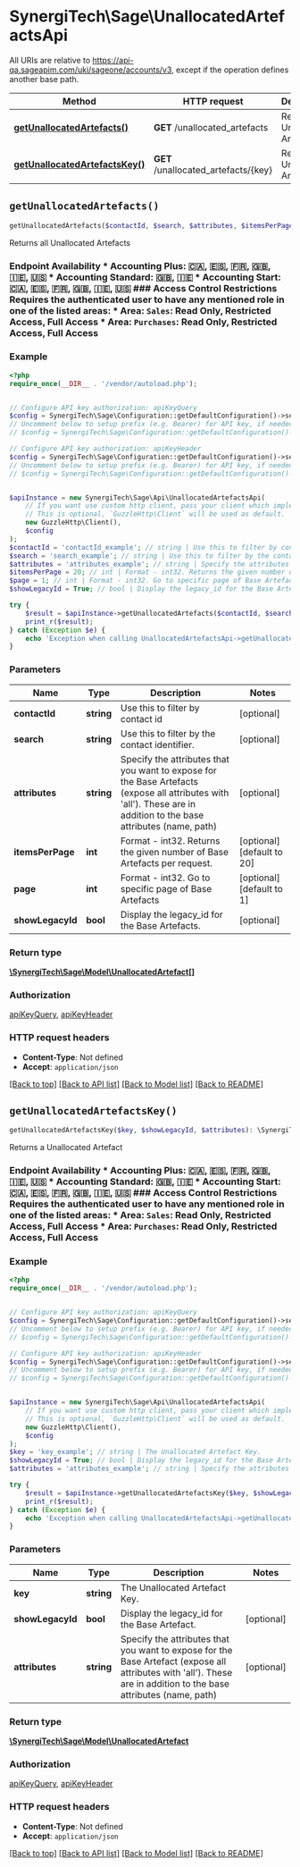 # SynergiTech\Sage\UnallocatedArtefactsApi

All URIs are relative to https://api-qa.sageapim.com/uki/sageone/accounts/v3, except if the operation defines another base path.

| Method | HTTP request | Description |
| ------------- | ------------- | ------------- |
| [**getUnallocatedArtefacts()**](UnallocatedArtefactsApi.md#getUnallocatedArtefacts) | **GET** /unallocated_artefacts | Returns all Unallocated Artefacts |
| [**getUnallocatedArtefactsKey()**](UnallocatedArtefactsApi.md#getUnallocatedArtefactsKey) | **GET** /unallocated_artefacts/{key} | Returns a Unallocated Artefact |


## `getUnallocatedArtefacts()`

```php
getUnallocatedArtefacts($contactId, $search, $attributes, $itemsPerPage, $page, $showLegacyId): \SynergiTech\Sage\Model\UnallocatedArtefact[]
```

Returns all Unallocated Artefacts

### Endpoint Availability  * Accounting Plus: 🇨🇦, 🇪🇸, 🇫🇷, 🇬🇧, 🇮🇪, 🇺🇸 * Accounting Standard: 🇬🇧, 🇮🇪 * Accounting Start: 🇨🇦, 🇪🇸, 🇫🇷, 🇬🇧, 🇮🇪, 🇺🇸  ### Access Control Restrictions  Requires the authenticated user to have any mentioned role in one of the listed areas: * Area: `Sales`: Read Only, Restricted Access, Full Access * Area: `Purchases`: Read Only, Restricted Access, Full Access

### Example

```php
<?php
require_once(__DIR__ . '/vendor/autoload.php');


// Configure API key authorization: apiKeyQuery
$config = SynergiTech\Sage\Configuration::getDefaultConfiguration()->setApiKey('subscription-key', 'YOUR_API_KEY');
// Uncomment below to setup prefix (e.g. Bearer) for API key, if needed
// $config = SynergiTech\Sage\Configuration::getDefaultConfiguration()->setApiKeyPrefix('subscription-key', 'Bearer');

// Configure API key authorization: apiKeyHeader
$config = SynergiTech\Sage\Configuration::getDefaultConfiguration()->setApiKey('Ocp-Apim-Subscription-Key', 'YOUR_API_KEY');
// Uncomment below to setup prefix (e.g. Bearer) for API key, if needed
// $config = SynergiTech\Sage\Configuration::getDefaultConfiguration()->setApiKeyPrefix('Ocp-Apim-Subscription-Key', 'Bearer');


$apiInstance = new SynergiTech\Sage\Api\UnallocatedArtefactsApi(
    // If you want use custom http client, pass your client which implements `GuzzleHttp\ClientInterface`.
    // This is optional, `GuzzleHttp\Client` will be used as default.
    new GuzzleHttp\Client(),
    $config
);
$contactId = 'contactId_example'; // string | Use this to filter by contact id
$search = 'search_example'; // string | Use this to filter by the contact identifier.
$attributes = 'attributes_example'; // string | Specify the attributes that you want to expose for the Base Artefacts (expose all attributes with 'all'). These are in addition to the base attributes (name, path)
$itemsPerPage = 20; // int | Format - int32. Returns the given number of Base Artefacts per request.
$page = 1; // int | Format - int32. Go to specific page of Base Artefacts
$showLegacyId = True; // bool | Display the legacy_id for the Base Artefacts.

try {
    $result = $apiInstance->getUnallocatedArtefacts($contactId, $search, $attributes, $itemsPerPage, $page, $showLegacyId);
    print_r($result);
} catch (Exception $e) {
    echo 'Exception when calling UnallocatedArtefactsApi->getUnallocatedArtefacts: ', $e->getMessage(), PHP_EOL;
}
```

### Parameters

| Name | Type | Description  | Notes |
| ------------- | ------------- | ------------- | ------------- |
| **contactId** | **string**| Use this to filter by contact id | [optional] |
| **search** | **string**| Use this to filter by the contact identifier. | [optional] |
| **attributes** | **string**| Specify the attributes that you want to expose for the Base Artefacts (expose all attributes with &#39;all&#39;). These are in addition to the base attributes (name, path) | [optional] |
| **itemsPerPage** | **int**| Format - int32. Returns the given number of Base Artefacts per request. | [optional] [default to 20] |
| **page** | **int**| Format - int32. Go to specific page of Base Artefacts | [optional] [default to 1] |
| **showLegacyId** | **bool**| Display the legacy_id for the Base Artefacts. | [optional] |

### Return type

[**\SynergiTech\Sage\Model\UnallocatedArtefact[]**](../Model/UnallocatedArtefact.md)

### Authorization

[apiKeyQuery](../../README.md#apiKeyQuery), [apiKeyHeader](../../README.md#apiKeyHeader)

### HTTP request headers

- **Content-Type**: Not defined
- **Accept**: `application/json`

[[Back to top]](#) [[Back to API list]](../../README.md#endpoints)
[[Back to Model list]](../../README.md#models)
[[Back to README]](../../README.md)

## `getUnallocatedArtefactsKey()`

```php
getUnallocatedArtefactsKey($key, $showLegacyId, $attributes): \SynergiTech\Sage\Model\UnallocatedArtefact
```

Returns a Unallocated Artefact

### Endpoint Availability  * Accounting Plus: 🇨🇦, 🇪🇸, 🇫🇷, 🇬🇧, 🇮🇪, 🇺🇸 * Accounting Standard: 🇬🇧, 🇮🇪 * Accounting Start: 🇨🇦, 🇪🇸, 🇫🇷, 🇬🇧, 🇮🇪, 🇺🇸  ### Access Control Restrictions  Requires the authenticated user to have any mentioned role in one of the listed areas: * Area: `Sales`: Read Only, Restricted Access, Full Access * Area: `Purchases`: Read Only, Restricted Access, Full Access

### Example

```php
<?php
require_once(__DIR__ . '/vendor/autoload.php');


// Configure API key authorization: apiKeyQuery
$config = SynergiTech\Sage\Configuration::getDefaultConfiguration()->setApiKey('subscription-key', 'YOUR_API_KEY');
// Uncomment below to setup prefix (e.g. Bearer) for API key, if needed
// $config = SynergiTech\Sage\Configuration::getDefaultConfiguration()->setApiKeyPrefix('subscription-key', 'Bearer');

// Configure API key authorization: apiKeyHeader
$config = SynergiTech\Sage\Configuration::getDefaultConfiguration()->setApiKey('Ocp-Apim-Subscription-Key', 'YOUR_API_KEY');
// Uncomment below to setup prefix (e.g. Bearer) for API key, if needed
// $config = SynergiTech\Sage\Configuration::getDefaultConfiguration()->setApiKeyPrefix('Ocp-Apim-Subscription-Key', 'Bearer');


$apiInstance = new SynergiTech\Sage\Api\UnallocatedArtefactsApi(
    // If you want use custom http client, pass your client which implements `GuzzleHttp\ClientInterface`.
    // This is optional, `GuzzleHttp\Client` will be used as default.
    new GuzzleHttp\Client(),
    $config
);
$key = 'key_example'; // string | The Unallocated Artefact Key.
$showLegacyId = True; // bool | Display the legacy_id for the Base Artefact.
$attributes = 'attributes_example'; // string | Specify the attributes that you want to expose for the Base Artefact (expose all attributes with 'all'). These are in addition to the base attributes (name, path)

try {
    $result = $apiInstance->getUnallocatedArtefactsKey($key, $showLegacyId, $attributes);
    print_r($result);
} catch (Exception $e) {
    echo 'Exception when calling UnallocatedArtefactsApi->getUnallocatedArtefactsKey: ', $e->getMessage(), PHP_EOL;
}
```

### Parameters

| Name | Type | Description  | Notes |
| ------------- | ------------- | ------------- | ------------- |
| **key** | **string**| The Unallocated Artefact Key. | |
| **showLegacyId** | **bool**| Display the legacy_id for the Base Artefact. | [optional] |
| **attributes** | **string**| Specify the attributes that you want to expose for the Base Artefact (expose all attributes with &#39;all&#39;). These are in addition to the base attributes (name, path) | [optional] |

### Return type

[**\SynergiTech\Sage\Model\UnallocatedArtefact**](../Model/UnallocatedArtefact.md)

### Authorization

[apiKeyQuery](../../README.md#apiKeyQuery), [apiKeyHeader](../../README.md#apiKeyHeader)

### HTTP request headers

- **Content-Type**: Not defined
- **Accept**: `application/json`

[[Back to top]](#) [[Back to API list]](../../README.md#endpoints)
[[Back to Model list]](../../README.md#models)
[[Back to README]](../../README.md)
